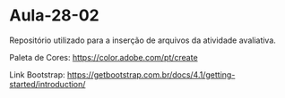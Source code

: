 # Aula-28-02
Repositório utilizado para a inserção de arquivos da atividade avaliativa.

Paleta de Cores:
https://color.adobe.com/pt/create

Link Bootstrap:
https://getbootstrap.com.br/docs/4.1/getting-started/introduction/
